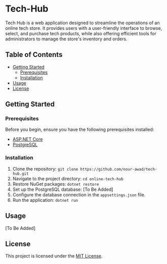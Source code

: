 # Tech-Hub

Tech Hub is a web application designed to streamline the operations of an online tech store. It provides users with a user-friendly interface to browse, select, and purchase tech products, while also offering efficient tools for administrators to manage the store's inventory and orders.

## Table of Contents

- [Getting Started](#getting-started)
  - [Prerequisites](#prerequisites)
  - [Installation](#installation)
- [Usage](#usage)
- [License](#license)

## Getting Started

### Prerequisites

Before you begin, ensure you have the following prerequisites installed:

- [ASP.NET Core](https://dotnet.microsoft.com/download)
- [PostgreSQL](https://www.postgresql.org/)

### Installation

1. Clone the repository: `git clone https://github.com/nour-awad/tech-hub.git`
2. Navigate to the project directory: `cd online-tech-hub`
3. Restore NuGet packages: `dotnet restore`
4. Set up the PostgreSQL database: [To Be Added]
5. Configure the database connection in the `appsettings.json` file.
6. Run the application: `dotnet run`

## Usage

[To Be Added]

## License

This project is licensed under the [MIT License](LICENSE).

